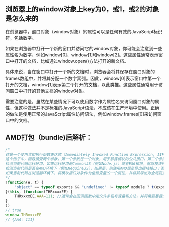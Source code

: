 ## 浏览器上的window对象上key为0，或1，或2的对象是怎么来的

在浏览器中，窗口对象（window对象）的属性可以是任何有效的JavaScript标识符，包括数字。

如果在浏览器中打开一个新的窗口并访问它的window对象，你可能会注意到一些属性名为数字，例如window[0]，window[1]和window[2]。这些属性通常表示窗口中打开的文档，比如通过window.open()方法打开的新文档。

具体来说，当在窗口中打开一个新的文档时，浏览器会将其保存在窗口对象的frames数组中，并将其分配一个数字索引。因此，window[0]表示窗口中第一个打开的文档，window[1]表示第二个打开的文档，以此类推。这些属性通常用于访问窗口中打开的其他文档的window对象。

需要注意的是，虽然在某些情况下可以使用数字作为属性名来访问窗口对象的属性，但这种做法并不是标准的JavaScript语法，不应该在生产环境中使用。正确的做法是使用正常的JavaScript属性访问语法，例如window.frames[0]来访问窗口中的文档。

## AMD打包（bundle)后解析：
``` js
/*
这是一个使用立即执行函数表达式（Immediately Invoked Function Expression, IIFE）来定义模块的常见方式，用于将一个模块的代码封装在一个私有作用域中，并将其暴露为一个公共的接口。
这个例子中，函数接受两个参数，第一个参数是一个对象，用于暴露模块的公共接口，第二个参数是一个回调函数，用于定义模块的实现代码。具体来说，它做了以下几件事情：
检测当前代码运行环境，如果运行环境是CommonJS（例如Node.js）或者ES6模块，就将模块的接口对象作为参数传递给回调函数并执行，从而在该环境中导出模块接口；否则，继续执行下一步。
检测当前代码是否在AMD环境下（例如RequireJS），如果是，则使用AMD规范导出模块接口；否则，继续执行下一步。
如果当前代码在浏览器环境下，将模块接口对象作为全局变量的一个属性，并将其导出为全局变量。
*/
!function(e, t) {
    "object" == typeof exports && "undefined" != typeof module ? t(exports) : "function" == typeof define && define.amd ? define(["exports"], t) : t((e = "undefined" != typeof globalThis ? globalThis : e || self).THRxxxxEE = {})
}(this, (function(THRxxxxEE) {
    THRxxxxEE.AAA=111; //通常会在回调函数中定义许多私有变量和方法，并将需要暴露的方法和属性添加到模块接口对象中，以实现模块的功能。
}
))
// true
window.THRxxxxEE
// {AAA: 111}
```
